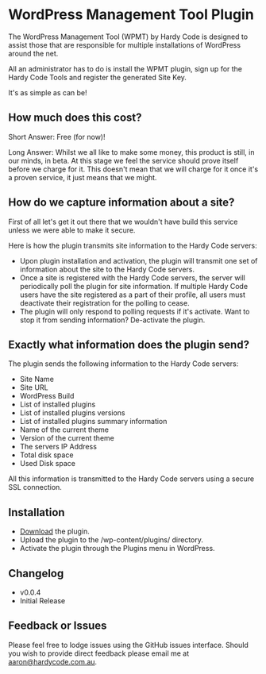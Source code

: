 # WordPress Management Tool Plugin

The WordPress Management Tool (WPMT) by Hardy Code is designed to assist those that are responsible for multiple installations of WordPress around the net.
			        
All an administrator has to do is install the WPMT plugin, sign up for the Hardy Code Tools and register the generated Site Key.

It's as simple as can be!

## How much does this cost?

Short Answer: Free (for now)!

Long Answer: Whilst we all like to make some money, this product is still, in our minds, in beta. At this stage we feel the service should prove itself before we charge for it. This doesn't mean that we will charge for it once it's a proven service, it just means that we might.

## How do we capture information about a site?

First of all let's get it out there that we wouldn't have build this service unless we were able to make it secure.

Here is how the plugin transmits site information to the Hardy Code servers:

* Upon plugin installation and activation, the plugin will transmit one set of information about the site to the Hardy Code servers.
* Once a site is registered with the Hardy Code servers, the server will periodically poll the plugin for site information. If multiple Hardy Code users have the site registered as a part of their profile, all users must deactivate their registration for the polling to cease.
* The plugin will only respond to polling requests if it's activate. Want to stop it from sending information? De-activate the plugin.

## Exactly what information does the plugin send?

The plugin sends the following information to the Hardy Code servers:

* Site Name
* Site URL
* WordPress Build
* List of installed plugins
* List of installed plugins versions
* List of installed plugins summary information
* Name of the current theme
* Version of the current theme
* The servers IP Address
* Total disk space
* Used Disk space

All this information is transmitted to the Hardy Code servers using a secure SSL connection.

## Installation

* [Download](https://github.com/aaronheath/WPMTPlugin/archive/master.zip) the plugin.
* Upload the plugin to the /wp-content/plugins/ directory.
* Activate the plugin through the Plugins menu in WordPress.

## Changelog

* v0.0.4
 * Initial Release

## Feedback or Issues

Please feel free to lodge issues using the GitHub issues interface. Should you wish to provide direct feedback please email me at [aaron@hardycode.com.au](mailto:aaron@hardycode.com.au).
